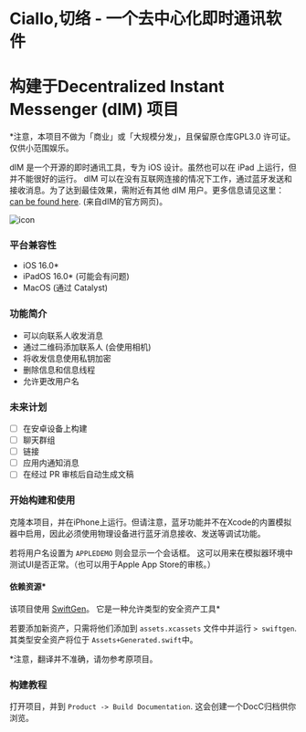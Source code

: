 # Ciallo,切络 - 一个去中心化即时通讯软件

# 构建于Decentralized Instant Messenger (dIM) 项目

*注意，本项目不做为「商业」或「大规模分发」，且保留原仓库GPL3.0 许可证。仅供小范围娱乐。

dIM 是一个开源的即时通讯工具，专为 iOS 设计。虽然也可以在 iPad 上运行，但并不能很好的运行。
dIM 可以在没有互联网连接的情况下工作，通过蓝牙发送和接收消息。为了达到最佳效果，需附近有其他 dIM 用户。更多信息请见这里： [can be found here](https://www.dimchat.org). (来自dIM的官方网页)。

![icon](./images/icon.png "dIM")

### 平台兼容性
- iOS 16.0*
- iPadOS 16.0* (可能会有问题)
- MacOS (通过 Catalyst)

### 功能简介
- 可以向联系人收发消息
- 通过二维码添加联系人 (会使用相机)
- 将收发信息使用私钥加密
- 删除信息和信息线程
- 允许更改用户名

### 未来计划 
- [ ] 在安卓设备上构建 
- [ ] 聊天群组
- [ ] 链接
- [ ] 应用内通知消息
- [ ] 在经过 PR 审核后自动生成文稿

### 开始构建和使用
克隆本项目，并在iPhone上运行。但请注意，蓝牙功能并不在Xcode的内置模拟器中启用，因此必须使用物理设备进行蓝牙消息接收、发送等调试功能。

若将用户名设置为 `APPLEDEMO` 则会显示一个会话框。 这可以用来在模拟器环境中测试UI是否正常。（也可以用于Apple App Store的审核。）

#### 依赖资源*
该项目使用 [SwiftGen](https://github.com/SwiftGen/SwiftGen#configuration-file)。 它是一种允许类型的安全资产工具*

若要添加新资产，只需将他们添加到 `assets.xcassets` 文件中并运行 `> swiftgen`. 其类型安全资产将位于 `Assets+Generated.swift`中。

*注意，翻译并不准确，请勿参考原项目。

### 构建教程
打开项目，并到 `Product -> Build Documentation`. 这会创建一个DocC归档供你浏览。
